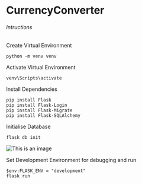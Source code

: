 # CurrencyConverter

###### Intructions

Create Virtual Environment
```
python -m venv venv
```

Activate Virtual Environment
```
venv\Scripts\activate
```

Install Dependencies
```
pip install Flask
pip install Flask-Login
pip install Flask-Migrate
pip install Flask-SQLAlchemy
```

Initialise Database
```
flask db init
```

![This is an image](https://imgur.com/a/U9EJeqt)

Set Development Environment for debugging and run
```
$env:FLASK_ENV = "development"
flask run
```